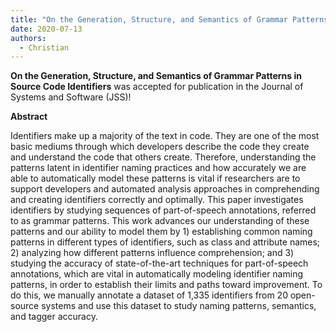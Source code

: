 ```yaml
---
title: "On the Generation, Structure, and Semantics of Grammar Patterns in Source Code Identifiers was accepted for publication at the Journal of Systems and Software!"
date: 2020-07-13
authors:
  - Christian
---
```


**On the Generation, Structure, and Semantics of Grammar Patterns in Source Code Identifiers** was accepted for publication in the Journal of Systems and Software (JSS)!

<!--more-->
**Abstract**

Identifiers make up a majority of the text in code. They are one of the most basic mediums through which developers describe the code they create and understand the code that others create. Therefore, understanding the patterns latent in identifier naming practices and how accurately we are able to automatically model these patterns is vital if researchers are to support developers and automated analysis approaches in comprehending and creating identifiers correctly and optimally. This paper investigates identifiers by studying sequences of part-of-speech annotations, referred to as grammar patterns. This work advances our understanding of these patterns and our ability to model them by 1) establishing common naming patterns in different types of identifiers, such as class and attribute names; 2) analyzing how different patterns influence comprehension; and 3) studying the accuracy of state-of-the-art techniques for part-of-speech annotations, which are vital in automatically modeling identifier naming patterns, in order to establish their limits and paths toward improvement. To do this, we manually annotate a dataset of 1,335 identifiers from 20 open-source systems and use this dataset to study naming patterns, semantics, and tagger accuracy.
